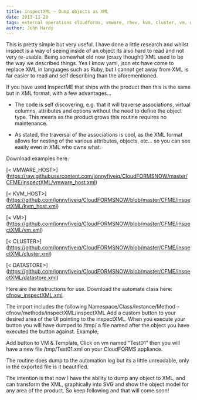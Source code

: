 ```yaml
---
title: inspectXML – Dump objects as XML
date: 2013-11-20
tags: external operations cloudforms, vmware, rhev, kvm, cluster, vm, datastore, cf2, cf3, cfme, XML, XML format
author: John Hardy
---
```


This is pretty simple but very useful. I have done a little research and whilst inspect is a way of seeing inside of an object its also hard to read and not very re-usable. Being somewhat old now (crazy thought) XML used to be the way we described things. Yes I know yaml, json etc have come to replace XML in languages such as Ruby, but I cannot get away from XML is far easier to read and self describing than the aforementioned.

If you have used InspectME that ships with the product then this is the same but in XML format, with a few advantages…

* The code is self discovering, e.g. that it will traverse associations, virtual columns, attributes and options without the need to define the object type. This means as the product grows this routine requires no maintenance.

* As stated, the traversal of the associations is cool, as the XML format allows for nesting of the various attributes, objects, etc… so you can see easily even in XML who owns what.

Download examples here:

[< VMWARE_HOST>]     (<https://raw.githubusercontent.com/jonnyfiveiq/CloudFORMSNOW/master/CFME/inspectXML/vmware_host.xml>)

[< KVM_HOST>]        (<https://github.com/jonnyfiveiq/CloudFORMSNOW/blob/master/CFME/inspectXML/kvm_host.xml>)

[< VM>]              (<https://github.com/jonnyfiveiq/CloudFORMSNOW/blob/master/CFME/inspectXML/vm.xml>)

[< CLUSTER>]         (<https://github.com/jonnyfiveiq/CloudFORMSNOW/blob/master/CFME/inspectXML/cluster.xml>)

[< DATASTORE>]       (<https://github.com/jonnyfiveiq/CloudFORMSNOW/blob/master/CFME/inspectXML/datastore.xml>)

Here are the instructions for use.
Download the automate class here: [cfnow_inspectXML.xml](<https://github.com/jonnyfiveiq/CloudFORMSNOW/blob/master/CFME/inspectXML/cfnow_inspectXML_v1.xml>)

The import includes the following Namespace/Class/Instance/Method – cfnow/methods/inspectXML/inspectXML
Add a custom button to your desired area of the UI pointing to the inspectXML. When you execute your button you will have dumped to /tmp/ a file named after the object you have executed the button against. Example;

Add button to VM & Template, Click on vm named “Test01” then you will have a new file /tmp/Test01.xml on your CloudFORMS appliance.

The routine does dump to the automation log but its a little unreadable, only in the exported file is it beautified.

The intention is that now I have the ability to dump any object to XML, and can transform the XML, graphically into SVG and show the object model for any area of the product. So keep following and that will come soon!
